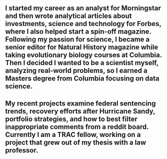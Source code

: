 ## I started my career as an analyst for Morningstar and then wrote analytical articles about investments, science and technology for Forbes, where I also helped start a spin-off magazine. Following my passion for science, I became a senior editor for Natural History magazine while taking evolutionary biology courses at Columbia. Then I decided I wanted to be a scientist myself, analyzing real-world problems, so I earned a Masters degree from Columbia focusing on data science.  

## My recent projects examine federal sentencing trends, recovery efforts after Hurricane Sandy, portfolio strategies, and how to best filter inappropriate comments from a reddit board. Currently I am a TRAC fellow, working on a project that grew out of my thesis with a law professor. 
 
